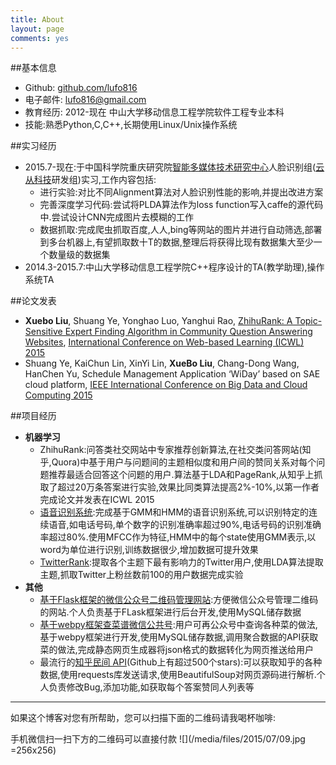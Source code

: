 ```yaml
---
title: About
layout: page
comments: yes
---
```



##基本信息

- Github: [github.com/lufo816](https://github.com/lufo816)
- 电子邮件: [lufo816@gmail.com](mailto:lufo816@gmail.com)
- 教育经历: 2012-现在 中山大学移动信息工程学院软件工程专业本科
- 技能:熟悉Python,C,C++,长期使用Linux/Unix操作系统
	
##实习经历
- 2015.7-现在:于中国科学院重庆研究院[智能多媒体技术研究中心](http://www.cigit.cas.cn/jggk/ggkypt/201403/t20140328_4082809.html)人脸识别组([云从科技](http://www.cloudwalk.cn/)研发组)实习,工作内容包括:
	- 进行实验:对比不同Alignment算法对人脸识别性能的影响,并提出改进方案
	- 完善深度学习代码:尝试将PLDA算法作为loss function写入caffe的源代码中.尝试设计CNN完成图片去模糊的工作
	- 数据抓取:完成爬虫抓取百度,人人,bing等网站的图片并进行自动筛选,部署到多台机器上,有望抓取数十T的数据,整理后将获得比现有数据集大至少一个数量级的数据集
- 2014.3-2015.7:中山大学移动信息工程学院C++程序设计的TA(教学助理),操作系统TA

##论文发表
- **Xuebo Liu**, Shuang Ye, Yonghao Luo, Yanghui Rao, [ZhihuRank: A Topic-Sensitive Expert Finding Algorithm in Community Question Answering Websites](http://lufo.me/docs/ZhihuRank.pdf), [International Conference on Web-based Learning (ICWL) 2015](http://www.cityu.edu.hk/merc/icwl/icwl2015home.htm)
- Shuang Ye, KaiChun Lin, XinYi Lin, **XueBo Liu**, Chang-Dong Wang, HanChen Yu, Schedule Management Application ‘WiDay’ based on SAE cloud platform, [IEEE International  Conference on Big Data and Cloud Computing 2015](http://www.cybermatics.org/SWC2015/CBD/CBD2015.htm)


##项目经历

- **机器学习**
	- ZhihuRank:问答类社交网站中专家推荐创新算法,在社交类问答网站(知乎,Quora)中基于用户与问题间的主题相似度和用户间的赞同关系对每个问题推荐最适合回答这个问题的用户.算法基于LDA和PageRank,从知乎上抓取了超过20万条答案进行实验,效果比同类算法提高2%-10%,以第一作者完成论文并发表在ICWL 2015
	- [语音识别系统](https://github.com/lufo816/SpeechRecognitionSystem):完成基于GMM和HMM的语音识别系统,可以识别特定的连续语音,如电话号码,单个数字的识别准确率超过90%,电话号码的识别准确率超过80%.使用MFCC作为特征,HMM中的每个state使用GMM表示,以word为单位进行识别,训练数据很少,增加数据可提升效果
	- [TwitterRank](https://github.com/lufo816/TwitterRank):提取各个主题下最有影响力的Twitter用户,使用LDA算法提取主题,抓取Twitter上粉丝数前100的用户数据完成实验
- **其他**
	- [基于Flask框架的微信公众号二维码管理网站](https://github.com/lufo816/WeiXinPublicAccountFollowedByQRAnalysis):方便微信公众号管理二维码的网站.个人负责基于FLask框架进行后台开发,使用MySQL储存数据
	- [基于webpy框架查菜谱微信公共号](https://github.com/lufo816/WeiXinCookbook):用户可再公众号中查询各种菜的做法,基于webpy框架进行开发,使用MySQL储存数据,调用聚合数据的API获取菜的做法,完成静态网页生成器将json格式的数据转化为网页推送给用户
	- 最流行的[知乎民间 API](https://github.com/egrcc/zhihu-python)(Github上有超过500个stars):可以获取知乎的各种数据,使用requests库发送请求,使用BeautifulSoup对网页源码进行解析.个人负责修改Bug,添加功能,如获取每个答案赞同人列表等
	
-----

如果这个博客对您有所帮助，您可以扫描下面的二维码请我喝杯咖啡:

手机微信扫一扫下方的二维码可以直接付款
![](/media/files/2015/07/09.jpg =256x256) 

